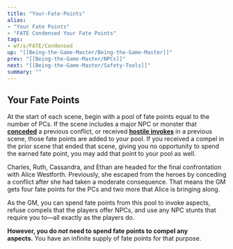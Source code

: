 ```yaml
---
title: "Your-Fate-Points"
alias:
- "Your Fate Points"
- "FATE Condensed Your Fate Points"
tags:
- wf/s/FATE/Condensed
up: "[[Being-the-Game-Master/Being-the-Game-Master]]"
prev: "[[Being-the-Game-Master/NPCs]]"
next: "[[Being-the-Game-Master/Safety-Tools]]"
summary: ""
---
```

## Your Fate Points

At the start of each scene, begin with a pool of fate points equal to the number of PCs. If the scene includes a major NPC or monster that **[conceded](../Challenges-Conflicts-and-Contests/Conflicts/Taking-Harm/Conceding.md)** a previous conflict, or received **[hostile invokes](../Aspects-and-Fate-Points/What-Can-I-Do-with-Aspects/Invokes/Hostile-Invocations.md)** in a previous scene, those fate points are added to your pool. If you received a compel in the prior scene that ended that scene, giving you no opportunity to spend the earned fate point, you may add that point to your pool as well.

Charles, Ruth, Cassandra, and Ethan are headed for the final confrontation with Alice Westforth. Previously, she escaped from the heroes by conceding a conflict after she had taken a moderate consequence. That means the GM gets four fate points for the PCs and two more that Alice is bringing along.

As the GM, you can spend fate points from this pool to invoke aspects, refuse compels that the players offer NPCs, and use any NPC stunts that require you to—all exactly as the players do.

**However, you do _not_ need to spend fate points to compel any aspects.** You have an infinite supply of fate points for that purpose.
